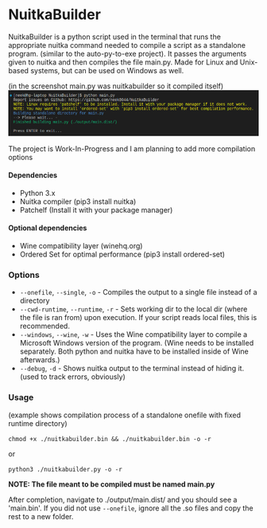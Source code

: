 # NuitkaBuilder

NuitkaBuilder is a python script used in the terminal that runs the appropriate nuitka command needed to compile a script as a standalone program. (similar to the auto-py-to-exe project). It passes the arguments given to nuitka and then compiles the file main.py. Made for Linux and Unix-based systems, but can be used on Windows as well. 

(in the screenshot main.py was nuitkabuilder so it compiled itself)
![screenshot](https://github.com/neek8044/NuitkaBuilder/blob/master/screenshot.png?raw=true)

The project is Work-In-Progress and I am planning to add more compilation options

#### Dependencies
- Python 3.x
- Nuitka compiler (pip3 install nuitka)
- Patchelf (Install it with your package manager)

#### Optional dependencies
- Wine compatibility layer (winehq.org)
- Ordered Set for optimal performance (pip3 install ordered-set)

### Options
- `--onefile`, `--single`, `-o` - Compiles the output to a single file instead of a directory
- `--cwd-runtime`, `--runtime`, `-r` - Sets working dir to the local dir (where the file is ran from) upon execution. If your script reads local files, this is recommended.
- `--windows`, `--wine`, `-w` - Uses the Wine compatibility layer to compile a Microsoft Windows version of the program. (Wine needs to be installed separately. Both python and nuitka have to be installed inside of Wine afterwards.)
- `--debug`, `-d` - Shows nuitka output to the terminal instead of hiding it. (used to track errors, obviously)

### Usage
(example shows compilation process of a standalone onefile with fixed runtime directory)
```
chmod +x ./nuitkabuilder.bin && ./nuitkabuilder.bin -o -r
```
or
```
python3 ./nuitkabuilder.py -o -r
```
**NOTE: The file meant to be compiled must be named main.py**

After completion, navigate to ./output/main.dist/ and you should see a 'main.bin'. If you did not use `--onefile`, ignore all the .so files and copy the rest to a new folder.

